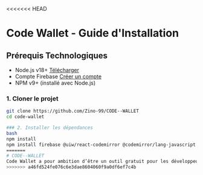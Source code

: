 <<<<<<< HEAD
# Code Wallet - Guide d'Installation

##  Prérequis Technologiques
- Node.js v18+ [Télécharger](https://nodejs.org/)
- Compte Firebase [Créer un compte](https://firebase.google.com/)
- NPM v9+ (installé avec Node.js)

### 1. Cloner le projet
```bash
git clone https://github.com/Zino-99/CODE--WALLET 
cd code-wallet

### 2. Installer les dépendances
bash
npm install
npm install firebase @uiw/react-codemirror @codemirror/lang-javascript @headlessui/react @heroicons/react
=======
# CODE--WALLET
Code Wallet a pour ambition d’être un outil gratuit pour les développeurs afin de pouvoir organiser une bibliothèque de fragments de code réutilisable. 
>>>>>>> a46fd524fe076c6e3dae8604060f9a0df6ef7c4b
